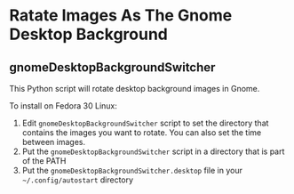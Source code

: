 # Ratate Images As The Gnome Desktop Background

## gnomeDesktopBackgroundSwitcher

This Python script will rotate desktop background images in Gnome.

To install on Fedora 30 Linux:
1. Edit `gnomeDesktopBackgroundSwitcher` script to set the directory that contains the images you want to rotate.  You can also set the time between images.
2. Put the `gnomeDesktopBackgroundSwitcher` script in a directory that is part of the PATH
3. Put the `gnomeDesktopBackgroundSwitcher.desktop` file in your `~/.config/autostart` directory
